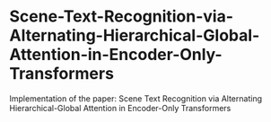 # Scene-Text-Recognition-via-Alternating-Hierarchical-Global-Attention-in-Encoder-Only-Transformers
Implementation of the paper: Scene Text Recognition via Alternating Hierarchical-Global Attention in Encoder-Only Transformers
